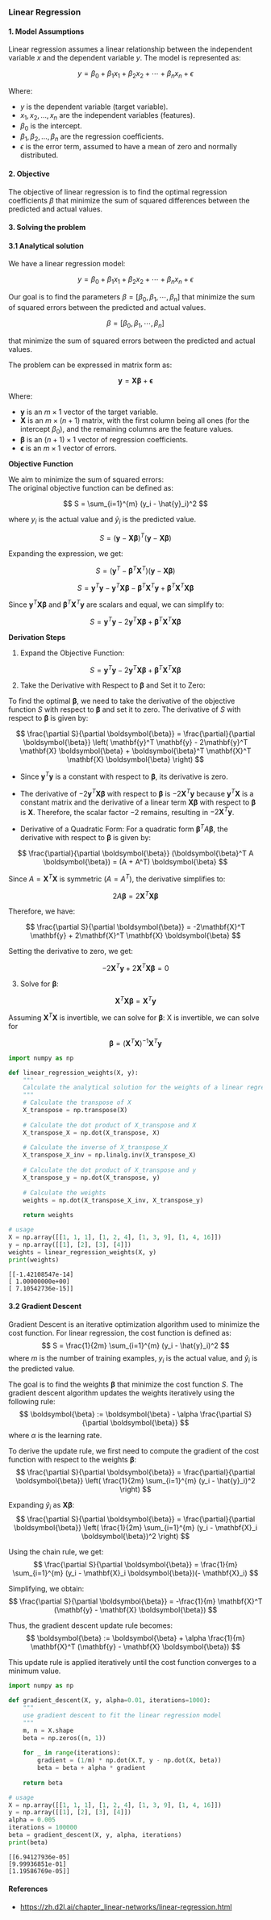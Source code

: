 ### Linear Regression

#### 1. Model Assumptions
Linear regression assumes a linear relationship between the independent variable $x$ and the dependent variable $y$. The model is represented as:

$$ 
y = \beta_0 + \beta_1 x_1 + \beta_2 x_2 + \cdots + \beta_n x_n + \epsilon 
$$

Where:
- $y$ is the dependent variable (target variable).
- $x_1, x_2, \ldots, x_n$ are the independent variables (features).
- $\beta_0$ is the intercept.
- $\beta_1, \beta_2, \ldots, \beta_n$ are the regression coefficients.
- $\epsilon$ is the error term, assumed to have a mean of zero and normally distributed.


#### 2. Objective
The objective of linear regression is to find the optimal regression coefficients $\beta$ that minimize the sum of squared differences between the predicted and actual values. 

#### 3. Solving the problem

#### 3.1 Analytical solution

We have a linear regression model:

$$
y = \beta_0 + \beta_1 x_1 + \beta_2 x_2 + \cdots + \beta_n x_n + \epsilon
$$

Our goal is to find the parameters $\beta = [\beta_0, \beta_1, \cdots, \beta_n]$ that minimize the sum of squared errors between the predicted and actual values.

$$
\beta = [\beta_0, \beta_1, \cdots, \beta_n]
$$

that minimize the sum of squared errors between the predicted and actual values.

The problem can be expressed in matrix form as:

$$
\mathbf{y} = \mathbf{X} \boldsymbol{\beta} + \boldsymbol{\epsilon}
$$

Where: 
- $\mathbf{y}$ is an $m \times 1$ vector of the target variable.
- $\mathbf{X}$ is an $m \times (n+1)$ matrix, with the first column being all ones (for the intercept $\beta_0$), and the remaining columns are the feature values.
- $\boldsymbol{\beta}$ is an $(n+1) \times 1$ vector of regression coefficients.
- $\boldsymbol{\epsilon}$ is an $m \times 1$ vector of errors.

**Objective Function**  

We aim to minimize the sum of squared errors:  
The original objective function can be defined as:

$$
S = \sum_{i=1}^{m} (y_i - \hat{y}_i)^2
$$

where $y_i$ is the actual value and $\hat{y}_i$ is the predicted value.

$$
S = (\mathbf{y} - \mathbf{X} \boldsymbol{\beta})^T (\mathbf{y} - \mathbf{X} \boldsymbol{\beta})
$$

Expanding the expression, we get:

$$
S = (\mathbf{y}^T - \boldsymbol{\beta}^T \mathbf{X}^T)(\mathbf{y} - \mathbf{X} \boldsymbol{\beta})
$$

$$
S = \mathbf{y}^T \mathbf{y} - \mathbf{y}^T \mathbf{X} \boldsymbol{\beta} - \boldsymbol{\beta}^T \mathbf{X}^T \mathbf{y} + \boldsymbol{\beta}^T \mathbf{X}^T \mathbf{X} \boldsymbol{\beta}
$$

Since $\mathbf{y}^T \mathbf{X} \boldsymbol{\beta}$ and $\boldsymbol{\beta}^T \mathbf{X}^T \mathbf{y}$ are scalars and equal, we can simplify to:

$$
S = \mathbf{y}^T \mathbf{y} - 2\mathbf{y}^T \mathbf{X} \boldsymbol{\beta} + \boldsymbol{\beta}^T \mathbf{X}^T \mathbf{X} \boldsymbol{\beta}
$$


**Derivation Steps**
1. Expand the Objective Function:

$$
S = \mathbf{y}^T \mathbf{y} - 2\mathbf{y}^T \mathbf{X} \boldsymbol{\beta} + \boldsymbol{\beta}^T \mathbf{X}^T \mathbf{X} \boldsymbol{\beta}
$$

2. Take the Derivative with Respect to $\boldsymbol{\beta}$ and Set it to Zero:

To find the optimal $\boldsymbol{\beta}$, we need to take the derivative of the objective function $S$ with respect to $\boldsymbol{\beta}$ and set it to zero. The derivative of $S$ with respect to $\boldsymbol{\beta}$ is given by: 

$$
\frac{\partial S}{\partial \boldsymbol{\beta}} = \frac{\partial}{\partial \boldsymbol{\beta}} \left( \mathbf{y}^T \mathbf{y} - 2\mathbf{y}^T \mathbf{X} \boldsymbol{\beta} + \boldsymbol{\beta}^T \mathbf{X}^T \mathbf{X} \boldsymbol{\beta} \right)
$$

- Since $\mathbf{y}^T \mathbf{y}$ is a constant with respect to $\boldsymbol{\beta}$, its derivative is zero. 

- The derivative of $-2\mathbf{y}^T \mathbf{X} \boldsymbol{\beta}$ with respect to $\boldsymbol{\beta}$ is $-2\mathbf{X}^T \mathbf{y}$ because $\mathbf{y}^T \mathbf{X}$ is a constant matrix and the derivative of a linear term $\mathbf{X} \boldsymbol{\beta}$ with respect to $\boldsymbol{\beta}$ is $\mathbf{X}$. Therefore, the scalar factor $-2$ remains, resulting in $-2\mathbf{X}^T \mathbf{y}$. 

- Derivative of a Quadratic Form: For a quadratic form $\boldsymbol{\beta}^T A \boldsymbol{\beta}$, the derivative with respect to $\boldsymbol{\beta}$ is given by:

$$
\frac{\partial}{\partial \boldsymbol{\beta}} (\boldsymbol{\beta}^T A \boldsymbol{\beta}) = (A + A^T) \boldsymbol{\beta}
$$

Since $A = \mathbf{X}^T \mathbf{X}$ is symmetric ($A = A^T$), the derivative simplifies to:

$$
2A\boldsymbol{\beta} = 2\mathbf{X}^T \mathbf{X} \boldsymbol{\beta}
$$

Therefore, we have:

$$
\frac{\partial S}{\partial \boldsymbol{\beta}} = -2\mathbf{X}^T \mathbf{y} + 2\mathbf{X}^T \mathbf{X} \boldsymbol{\beta}
$$

Setting the derivative to zero, we get:

$$
-2\mathbf{X}^T \mathbf{y} + 2\mathbf{X}^T \mathbf{X} \boldsymbol{\beta} = 0
$$

3. Solve for $\boldsymbol{\beta}$:

$$
\mathbf{X}^T \mathbf{X} \boldsymbol{\beta} = \mathbf{X}^T \mathbf{y}
$$

Assuming $\mathbf{X}^T \mathbf{X}$ is invertible, we can solve for $\boldsymbol{\beta}$:
 X is invertible, we can solve for 
 
$$
\boldsymbol{\beta} = (\mathbf{X}^T \mathbf{X})^{-1} \mathbf{X}^T \mathbf{y}
$$

```python
import numpy as np

def linear_regression_weights(X, y):
    """
    Calculate the analytical solution for the weights of a linear regression model.
    """
    # Calculate the transpose of X
    X_transpose = np.transpose(X)
    
    # Calculate the dot product of X_transpose and X
    X_transpose_X = np.dot(X_transpose, X)
    
    # Calculate the inverse of X_transpose_X
    X_transpose_X_inv = np.linalg.inv(X_transpose_X)
    
    # Calculate the dot product of X_transpose and y
    X_transpose_y = np.dot(X_transpose, y)
    
    # Calculate the weights
    weights = np.dot(X_transpose_X_inv, X_transpose_y)
    
    return weights

# usage
X = np.array([[1, 1, 1], [1, 2, 4], [1, 3, 9], [1, 4, 16]])
y = np.array([[1], [2], [3], [4]])
weights = linear_regression_weights(X, y)
print(weights)
```
    [[-1.42108547e-14]
    [ 1.00000000e+00]
    [ 7.10542736e-15]]

#### 3.2 Gradient Descent

Gradient Descent is an iterative optimization algorithm used to minimize the cost function. For linear regression, the cost function is defined as:
$$
S = \frac{1}{2m} \sum_{i=1}^{m} (y_i - \hat{y}_i)^2
$$
where $m$ is the number of training examples, $y_i$ is the actual value, and $\hat{y}_i$ is the predicted value.

The goal is to find the weights $\boldsymbol{\beta}$ that minimize the cost function $S$. The gradient descent algorithm updates the weights iteratively using the following rule:
$$
\boldsymbol{\beta} := \boldsymbol{\beta} - \alpha \frac{\partial S}{\partial \boldsymbol{\beta}}
$$
where $\alpha$ is the learning rate.

To derive the update rule, we first need to compute the gradient of the cost function with respect to the weights $\boldsymbol{\beta}$:
$$
\frac{\partial S}{\partial \boldsymbol{\beta}} = \frac{\partial}{\partial \boldsymbol{\beta}} \left( \frac{1}{2m} \sum_{i=1}^{m} (y_i - \hat{y}_i)^2 \right)
$$

Expanding $\hat{y}_i$ as $\mathbf{X} \boldsymbol{\beta}$:
$$
\frac{\partial S}{\partial \boldsymbol{\beta}} = \frac{\partial}{\partial \boldsymbol{\beta}} \left( \frac{1}{2m} \sum_{i=1}^{m} (y_i - \mathbf{X}_i \boldsymbol{\beta})^2 \right)
$$

Using the chain rule, we get:
$$
\frac{\partial S}{\partial \boldsymbol{\beta}} = \frac{1}{m} \sum_{i=1}^{m} (y_i - \mathbf{X}_i \boldsymbol{\beta})(- \mathbf{X}_i)
$$

Simplifying, we obtain:
$$
\frac{\partial S}{\partial \boldsymbol{\beta}} = -\frac{1}{m} \mathbf{X}^T (\mathbf{y} - \mathbf{X} \boldsymbol{\beta})
$$

Thus, the gradient descent update rule becomes:
$$
\boldsymbol{\beta} := \boldsymbol{\beta} + \alpha \frac{1}{m} \mathbf{X}^T (\mathbf{y} - \mathbf{X} \boldsymbol{\beta})
$$

This update rule is applied iteratively until the cost function converges to a minimum value.

```python
import numpy as np

def gradient_descent(X, y, alpha=0.01, iterations=1000):
    """
    use gradient descent to fit the linear regression model
    """
    m, n = X.shape
    beta = np.zeros((n, 1))
    
    for _ in range(iterations):
        gradient = (1/m) * np.dot(X.T, y - np.dot(X, beta))
        beta = beta + alpha * gradient
    
    return beta

# usage
X = np.array([[1, 1, 1], [1, 2, 4], [1, 3, 9], [1, 4, 16]])
y = np.array([[1], [2], [3], [4]])
alpha = 0.005
iterations = 100000
beta = gradient_descent(X, y, alpha, iterations)
print(beta)
```
    [[6.94127936e-05]
    [9.99936851e-01]
    [1.19586769e-05]]


#### References
- https://zh.d2l.ai/chapter_linear-networks/linear-regression.html

